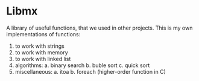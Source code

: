 <h1>Libmx</h1>
<p>A library of useful functions, that we used in other projects. This is my own implementations of functions:</p>

1) to work with strings
2) to work with memory
3) to work with linked list
4) algorithms: 
     a. binary search
     b. buble sort
     c. quick sort
5) miscellaneous:
     a. itoa
     b. foreach (higher-order function in C)
